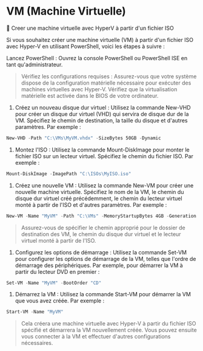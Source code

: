 # VM (Machine Virtuelle)


:round_pushpin: Creer une machine virtuelle avec HyperV à partir d'un fichier ISO

Si vous souhaitez créer une machine virtuelle (VM) à partir d'un fichier ISO avec Hyper-V en utilisant PowerShell, voici les étapes à suivre :

Lancez PowerShell : Ouvrez la console PowerShell ou PowerShell ISE en tant qu'administrateur.

> Vérifiez les configurations requises : Assurez-vous que votre système dispose de la configuration matérielle nécessaire pour exécuter des machines virtuelles avec Hyper-V. Vérifiez que la virtualisation matérielle est activée dans le BIOS de votre ordinateur.

1. Créez un nouveau disque dur virtuel : Utilisez la commande New-VHD pour créer un disque dur virtuel (VHD) qui servira de disque dur de la VM. Spécifiez le chemin de destination, la taille du disque et d'autres paramètres. Par exemple :

```powershell
New-VHD -Path "C:\VMs\MyVM.vhdx" -SizeBytes 50GB -Dynamic
```

1. Montez l'ISO : Utilisez la commande Mount-DiskImage pour monter le fichier ISO sur un lecteur virtuel. Spécifiez le chemin du fichier ISO. Par exemple :

```powershell
Mount-DiskImage -ImagePath "C:\ISOs\MyISO.iso"
```

1. Créez une nouvelle VM : Utilisez la commande New-VM pour créer une nouvelle machine virtuelle. Spécifiez le nom de la VM, le chemin du disque dur virtuel créé précédemment, le chemin du lecteur virtuel monté à partir de l'ISO et d'autres paramètres. Par exemple :

```powershell
New-VM -Name "MyVM" -Path "C:\VMs" -MemoryStartupBytes 4GB -Generation 2 -VHDPath "C:\VMs\MyVM.vhdx" -DVDDrivePath "D:"
```

> Assurez-vous de spécifier le chemin approprié pour le dossier de destination des VM, le chemin du disque dur virtuel et le lecteur virtuel monté à partir de l'ISO.

1. Configurez les options de démarrage : Utilisez la commande Set-VM pour configurer les options de démarrage de la VM, telles que l'ordre de démarrage des périphériques. Par exemple, pour démarrer la VM à partir du lecteur DVD en premier :

```powershell
Set-VM -Name "MyVM" -BootOrder "CD"
```

1. Démarrez la VM : Utilisez la commande Start-VM pour démarrer la VM que vous avez créée. Par exemple :

```powershell
Start-VM -Name "MyVM"
```

> Cela créera une machine virtuelle avec Hyper-V à partir du fichier ISO spécifié et démarrera la VM nouvellement créée. Vous pouvez ensuite vous connecter à la VM et effectuer d'autres configurations nécessaires.
